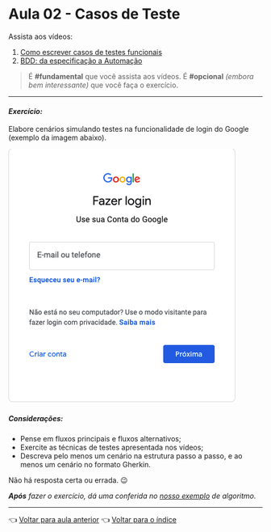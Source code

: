 # Aula 02 - Casos de Teste

Assista aos vídeos:

  1. [Como escrever casos de testes funcionais](https://youtu.be/BMeOV1-senE)
  2. [BDD: da especificação a Automação](https://youtu.be/M32rwhjnsRI)

> É **#fundamental** que você assista aos vídeos. É **#opcional** _(embora bem interessante)_ que você faça o exercício.

---

#### _Exercício:_

Elabore cenários simulando testes na funcionalidade de login do Google (exemplo da imagem abaixo). 

![Login](assets/login.png)

##### Considerações:

- Pense em fluxos principais e fluxos alternativos;
- Exercite as técnicas de testes apresentada nos vídeos;
- Descreva pelo menos um cenário na estrutura passo a passo, e ao menos um cenário no formato Gherkin.

Não há resposta certa ou errada. 😉

_**Após** fazer o exercício, dá uma conferida no [nosso exemplo](resolucao.md) de algoritmo._ 


---

👈 [Voltar para aula anterior](../aula03/aula.md)
👈 [Voltar para o índice](../README.md)
